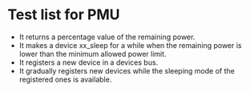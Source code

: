 Test list for PMU
=================

+ It returns a percentage value of the remaining power.
+ It makes a device xx_sleep for a while when the remaining power is lower than 
  the minimum allowed power limit.
+ It registers a new device in a devices bus.
+ It gradually registers new devices while the sleeping mode of the registered
  ones is available.